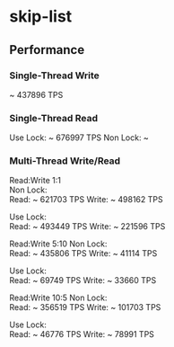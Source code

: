 # skip-list

## Performance

### Single-Thread Write

~ 437896 TPS

### Single-Thread Read

Use Lock: ~ 676997 TPS
Non Lock: ~

### Multi-Thread Write/Read 

Read:Write 1:1  
Non Lock:  
Read:  ~ 621703 TPS
Write: ~ 498162 TPS

Use Lock:  
Read:  ~ 493449 TPS
Write: ~ 221596 TPS

Read:Write 5:10
Non Lock:  
Read:  ~ 435806 TPS
Write: ~ 41114  TPS

Use Lock:  
Read:  ~ 69749 TPS
Write: ~ 33660 TPS

Read:Write 10:5
Non Lock:  
Read:  ~ 356519 TPS
Write: ~ 101703 TPS

Use Lock:  
Read:  ~ 46776  TPS
Write: ~ 78991  TPS

